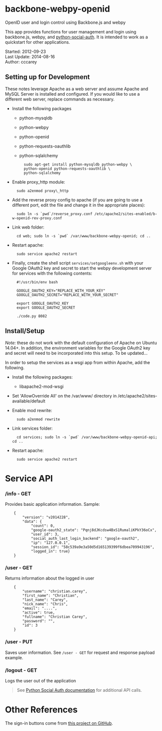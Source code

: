 # backbone-webpy-openid

OpenID user and login control using Backbone.js and webpy

This app provides functions for user management and login using backbone.js, webpy, and [python-social-auth](https://github.com/omab/python-social-auth). It is intended to work as a quickstart for other applications.

Started: 2012-09-23  
Last Update: 2014-08-16  
Author: cccarey  

## Setting up for Development

These notes leverage Apache as a web server and assume Apache and MySQL Server is installed and configured. If you would like to use a different web server, replace commands as necessary.

- Install the following packages
    - python-mysqldb
    - python-webpy
    - python-openid
    - python-requests-oauthlib
    - python-sqlalchemy

            sudo apt-get install python-mysqldb python-webpy \
            python-openid python-requests-oauthlib \
            python-sqlalchemy

- Enable proxy\_http module:

        sudo a2enmod proxy\_http

- Add the reverse proxy config to apache (if you are going to use a different port, edit the file and change it in the appropriate places):

        sudo ln -s `pwd`/reverse_proxy.conf /etc/apache2/sites-enabled/b-w-openid-rev-proxy.conf

- Link web folder:

        cd web; sudo ln -s `pwd` /var/www/backbone-webpy-openid; cd ..

- Restart apache:

        sudo service apache2 restart

- Finally, create the shell script `services/setgoogleenv.sh` with your Google OAuth2 key and secret to start the webpy development server for services with the following contents:

        #!/usr/bin/env bash

        GOOGLE_OAUTH2_KEY="REPLACE_WITH_YOUR_KEY"
        GOOGLE_OAUTH2_SECRET="REPLACE_WITH_YOUR_SECRET"

        export GOOGLE_OAUTH2_KEY
        export GOOGLE_OAUTH2_SECRET

        ./code.py 8082

## Install/Setup

*Note:* these do not work with the default configuration of Apache on Ubuntu 14.04+. In addition, the environment variables for the Google OAuth2 key and secret will need to be incorporated into this setup. To be updated...

In order to setup the services as a wsgi app from within Apache, add the following.

- Install the following packages:
    - libapache2-mod-wsgi

- Set 'AllowOverride All' on the /var/www/ directory in /etc/apache2/sites-available/default
- Enable mod rewrite:

        sudo a2enmod rewrite

- Link services folder:

        cd services; sudo ln -s `pwd` /var/www/backbone-webpy-openid-api; cd ..

- Restart apache:

        sudo service apache2 restart

# Service API

### /info - GET

Provides basic application information. Sample:

        {
            "version": "v2014228", 
            "data": {
                "count": 0, 
                "google-oauth2_state": "Pqnj8dJKcdsw4BxS1RumaliKPkY36oCx", 
                "user_id": 3, 
                "social_auth_last_login_backend": "google-oauth2", 
                "ip": "127.0.0.1", 
                "session_id": "58c539a9e3a50d5d165139399f6dbea709943196", 
                "logged_in": true}
        }

### /user - GET

Returns information about the logged in user

        {
            "username": "christian.carey", 
            "first_name": "Christian", 
            "last_name": "Carey", 
            "nick_name": "Chris", 
            "email": "....", 
            "active": true, 
            "fullname": "Christian Carey", 
            "password": "", 
            "id": 3
        }

### /user - PUT

Saves user information. See `/user - GET` for request and response payload example.

### /logout - GET

Logs the user out of the application

> See [Python Social Auth documentation](http://psa.matiasaguirre.net/) for additional
> API calls.

# Other References

The sign-in buttons come from
[this project on GitHub](https://github.com/necolas/css3-social-signin-buttons).
